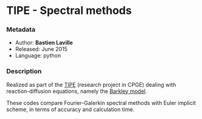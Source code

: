 # TIPE - Spectral methods

### Metadata
* Author: **Bastien Laville**
* Released: June 2015
* Language: python

### Description

Realized as part of the [TIPE](https://fr.wikipedia.org/wiki/Travail_d%27initiative_personnelle_encadr%C3%A9) (research project in CPGE) dealing with reaction-diffusion equations, namely the [Barkley model](http://www.scholarpedia.org/article/Barkley_model).

These codes compare Fourier-Galerkin spectral methods with Euler implicit scheme, in terms of accuracy and calculation time.
